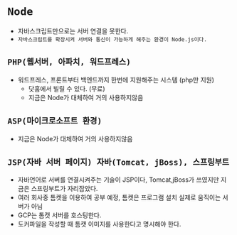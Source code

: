 # `Node`

- 자바스크립트만으로는 서버 연결을 못한다.
- `자바스크립트를 확장시켜 서버와 통신이 가능하게 해주는 환경이 Node.js이다.`

## `PHP(웹서버, 아파치, 워드프레스)`

- 워드프레스, 프론트부터 백엔드까지 한번에 지원해주는 시스템 (php만 지원)
  - 닷홈에서 빌릴 수 있다. (무료)
  - 지금은 Node가 대체하여 거의 사용하지않음

## `ASP(마이크로소프트 환경)`

- 지금은 Node가 대체하여 거의 사용하지않음

## `JSP(자바 서버 페이지) 자바(Tomcat, jBoss), 스프링부트`

- 자바언어로 서버를 연결시켜주는 기술이 JSP이다, Tomcat,jBoss가 쓰였지만 지금은 스프링부트가 자리잡았다.
- 여러 회사중 톰켓을 이용하여 공부 예정, 톰켓은 프로그램 설치 실제로 움직이는 서버가 아님
- GCP는 톰캣 서버를 호스팅한다.
- 도커파일을 작성할 때 톰캣 이미지를 사용한다고 명시해야 한다.
